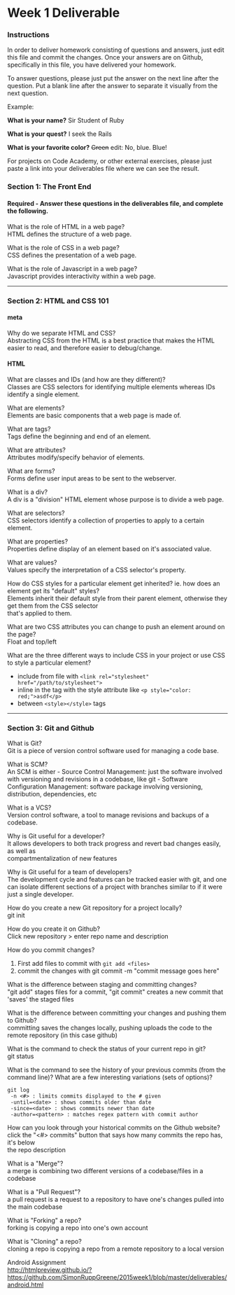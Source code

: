 # Week 1 Deliverable  

### Instructions  

In order to deliver homework consisting of questions and answers, just edit this file and commit the changes.  Once your answers are on Github, specifically in this file, you have delivered your homework.  
  
To answer questions, please just put the answer on the next line after the question.  Put a blank line after the answer to separate it visually from the next question.  

Example:  

**What is your name?**
Sir Student of Ruby

**What is your quest?**
I seek the Rails  

**What is your favorite color?**
~~Green~~ edit:  No, blue.  Blue!  

For projects on Code Academy, or other external exercises, please just paste a link into your deliverables file where we can see the result.  

### Section 1: The Front End
#### Required - Answer these questions in the deliverables file, and complete the following. 

What is the role of HTML in a web page?  
HTML defines the structure of a web page.

What is the role of CSS in a web page?  
CSS defines the presentation of a web page.

What is the role of Javascript in a web page?  
Javascript provides interactivity within a web page.  


---

### Section 2: HTML and CSS 101

#### meta
Why do we separate HTML and CSS?  
Abstracting CSS from the HTML is a best practice that makes the HTML  
easier to read, and therefore easier to debug/change.

#### HTML
What are classes and IDs (and how are they different)?  
Classes are CSS selectors for identifying multiple elements whereas IDs identify a single element.

What are elements?  
Elements are basic components that a web page is made of.

What are tags?  
Tags define the beginning and end of an element.

What are attributes?  
Attributes modify/specify behavior of elements.

What are forms?  
Forms define user input areas to be sent to the webserver.

What is a div?  
A div is a "division" HTML element whose purpose is to divide a web page.



What are selectors?  
CSS selectors identify a collection of properties to apply to a certain element.

What are properties?  
Properties define display of an element based on it's associated value.

What are values?  
Values specify the interpretation of a CSS selector's property. 

How do CSS styles for a particular element get inherited? ie. how does an element get its "default" styles?  
Elements inherit their default style from their parent element, otherwise they get them from the CSS selector  
that's applied to them.

What are two CSS attributes you can change to push an element around on the page?  
Float and top/left

What are the three different ways to include CSS in your project or use CSS to style a particular element?  
- include from file with ```<link rel="stylesheet" href="/path/to/stylesheet">```
- inline in the tag with the style attribute like ```<p style="color: red;">asdf</p>```
- between ```<style></style>``` tags

---
### Section 3: Git and Github  
What is Git?  
Git is a piece of version control software used for managing a code base.

What is SCM?  
An SCM is either
	- Source Control Management: just the software involved with versioning and revisions in a codebase, like git
	- Software Configuration Management: software package involving versioning, distribution, dependencies, etc

What is a VCS?  
Version control software, a tool to manage revisions and backups of a codebase.

Why is Git useful for a developer?  
It allows developers to both track progress and revert bad changes easily, as well as  
compartmentalization of new features  

Why is Git useful for a team of developers?  
The development cycle and features can be tracked easier with git, and one can isolate different
sections of a project with branches similar to if it were just a single developer. 

How do you create a new Git repository for a project locally?  
git init

How do you create it on Github?  
Click new repository > enter repo name and description 

How do you commit changes?  
1. First add files to commit with ```git add <files>```  
2. commit the changes with git commit -m "commit message goes here"  

What is the difference between staging and committing changes?  
"git add" stages files for a commit, "git commit" creates a new commit that 'saves' the staged files  

What is the difference between committing your changes and pushing them to Github?  
committing saves the changes locally, pushing uploads the code to the remote repository (in this case github)  

What is the command to check the status of your current repo in git?  
git status  

What is the command to see the history of your previous commits (from the command line)?  What are a few interesting variations (sets of options)?  
```  
git log  
 -n <#> : limits commits displayed to the # given  
 -until=<date> : shows commits older than date  
 -since=<date> : shows commmits newer than date  
 -author=<pattern> : matches regex pattern with commit author  
 ```

How can you look through your historical commits on the Github website?  
click the "<#> commits" button that says how many commits the repo has, it's below  
the repo description

What is a "Merge"?  
a merge is combining two different versions of a codebase/files in a codebase  

What is a "Pull Request"?  
a pull request is a request to a repository to have one's changes pulled into the main codebase  

What is "Forking" a repo?  
forking is copying a repo into one's own account  

What is "Cloning" a repo?  
cloning a repo is copying a repo from a remote repository to a local version  


Android Assignment  
http://htmlpreview.github.io/?https://github.com/SimonRuppGreene/2015week1/blob/master/deliverables/android.html